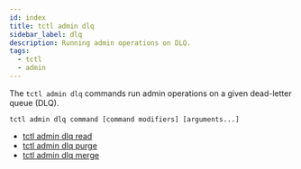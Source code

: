 ```yaml
---
id: index
title: tctl admin dlq
sidebar_label: dlq
description: Running admin operations on DLQ.
tags:
  - tctl
  - admin
---
```


The `tctl admin dlq` commands run admin operations on a given dead-letter queue (DLQ).

`tctl admin dlq command [command modifiers] [arguments...]`

- [tctl admin dlq read](/tctl-v1/admin/dlq/read)
- [tctl admin dlq purge](/tctl-v1/admin/dlq/purge)
- [tctl admin dlq merge](/tctl-v1/admin/dlq/merge)

